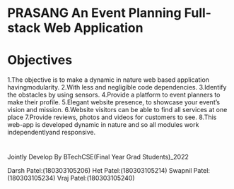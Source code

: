 # PRASANG An Event Planning Full-stack Web Application

# Objectives 

1.The objective is to make a dynamic in nature web based application havingmodularity. 
2.With less and negligible code dependencies.
3.Identify the obstacles by using sensors.
4.Provide a platform to event planners to make their profile.
5.Elegant website presence, to showcase your event’s vision and mission.
6.Website visitors can be able to find all services at one place
7.Provide reviews, photos and videos for customers to see.
8.This web-app is developed dynamic in nature and so all modules work independentlyand responsive.

#

Jointly Develop By BTechCSE(Final Year Grad Students)_2022

Darsh Patel:(180303105206)
Het Patel:(180303105214)
Swapnil Patel:(180303105234)
Vraj Patel:(180303105240)
#
